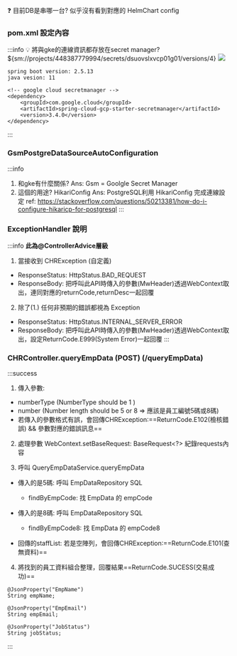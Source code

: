 :question: 目前DB是串哪一台? 似乎沒有看到對應的 HelmChart config

### pom.xml 設定內容 
:::info
:bulb: 將與gke的連線資訊都存放在secret manager? ${sm://projects/448387779994/secrets/dsuovslxvcp01g01/versions/4}
![](https://hackmd.io/_uploads/H1Ft21NY3.png)

```java=
spring boot version: 2.5.13
java vesion: 11
    
<!-- google cloud secretmanager -->
<dependency>
	<groupId>com.google.cloud</groupId>
	<artifactId>spring-cloud-gcp-starter-secretmanager</artifactId>
	<version>3.4.0</version>
</dependency> 
```
:::

### GsmPostgreDataSourceAutoConfiguration
:::info
1. 和gke有什麼關係? 
Ans: Gsm = Goolgle Secret Manager
2. 這個的用途? HikariConfig
Ans: PostgreSQL利用 HikariConfig 完成連線設定 
ref: https://stackoverflow.com/questions/50213381/how-do-i-configure-hikaricp-for-postgresql
:::

### ExceptionHandler 說明
:::info
**此為@ControllerAdvice層級**
1. 當接收到 CHRException (自定義)
- ResponseStatus: HttpStatus.BAD_REQUEST
- ResponseBody: 把呼叫此API時傳入的參數(MwHeader)透過WebContext取出，連同對應的returnCode,returnDesc一起回覆

2. 除了(1.) 任何非預期的錯誤都視為 Exception
- ResponseStatus: HttpStatus.INTERNAL_SERVER_ERROR
- ResponseBody: 把呼叫此API時傳入的參數(MwHeader)透過WebContext取出，設定ReturnCode.E999(System Error)一起回覆
:::

### CHRController.queryEmpData (POST) (/queryEmpData)
:::success
1. 傳入參數: 
- numberType (NumberType should be 1 )
- number (Number length should be 5 or 8 => 應該是員工編號5碼或8碼)
- 若傳入的參數格式有誤，會回傳CHRException:==ReturnCode.E102(檢核錯誤) && 參數對應的錯誤訊息==

2. 處理參數 WebContext.setBaseRequest: BaseRequest<?> 紀錄requests內容

3. 呼叫 QueryEmpDataService.queryEmpData
- 傳入的是5碼: 呼叫 EmpDataRepository SQL
    - findByEmpCode: 找 EmpData 的 empCode

- 傳入的是8碼: 呼叫 EmpDataRepository SQL
    - findByEmpCode8: 找 EmpData 的 empCode8

- 回傳的staffList: 若是空陣列，會回傳CHRException:==ReturnCode.E101(查無資料)==


4. 將找到的員工資料組合整理，回覆結果==ReturnCode.SUCESS(交易成功)==
```java=
@JsonProperty("EmpName")
String empName;
	
@JsonProperty("EmpEmail")
String empEmail;
	
@JsonProperty("JobStatus")
String jobStatus;
```
:::
